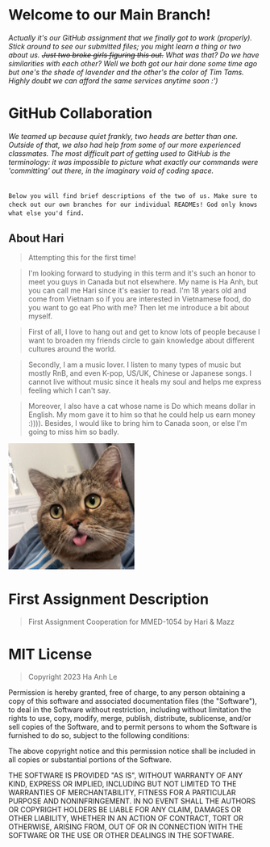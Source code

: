 # Welcome to our Main Branch! 
###### Actually it's our GitHub assignment that we finally got to work (properly). Stick around to see our submitted files; you might learn a thing or two about us. ~~Just two broke girls figuring this out.~~ What was that? Do we have similarities with each other? Well we both got our hair done some time ago but one's the shade of lavender and the other's the color of Tim Tams. Highly doubt we can afford the same services anytime soon :') 

# GitHub Collaboration 
###### We teamed up because quiet frankly, _two heads are better than one._ Outside of that, we also had help from some of our more experienced classmates. The most difficult part of getting used to GitHub is the terminology: it was impossible to picture what exactly our commands were 'committing' out there, in the imaginary void of coding space.

`Below you will find brief descriptions of the two of us. Make sure to check out our own branches for our individual READMEs! God only knows what else you'd find.`

## About Hari
> Attempting this for the first time!

> I'm looking forward to studying in this term and it's such an honor to meet you guys in Canada but not elsewhere. My name is Ha Anh, but you can call me Hari since it's easier to read. I'm 18 years old and come from Vietnam so if you are interested in Vietnamese food, do you want to go eat Pho with me? Then let me introduce a bit about myself.

> First of all, I love to hang out and get to know lots of people because I want to broaden my friends circle to gain knowledge about different cultures around the world.

> Secondly, I am a music lover. I listen to many types of music but mostly RnB, and even K-pop, US/UK, Chinese or Japanese songs. I cannot live without music since it heals my soul and helps me express feeling which I can't say.

> Moreover, I also have a cat whose name is Do which means dollar in English. My mom gave it to him so that he could help us earn money :)))). Besides, I would like to bring him to Canada soon, or else I'm going to miss him so badly.

<img src="img/do.jpeg" alt="devil" width="250"/>

# First Assignment Description
>First Assignment Cooperation for MMED-1054 by Hari & Mazz

# MIT License 
> Copyright 2023 Ha Anh Le 

Permission is hereby granted, free of charge, to any person obtaining a copy of this software and associated documentation files (the "Software"), to deal in the Software without restriction, including without limitation the rights to use, copy, modify, merge, publish, distribute, sublicense, and/or sell copies of the Software, and to permit persons to whom the Software is furnished to do so, subject to the following conditions:

The above copyright notice and this permission notice shall be included in all copies or substantial portions of the Software.

THE SOFTWARE IS PROVIDED "AS IS", WITHOUT WARRANTY OF ANY KIND, EXPRESS OR IMPLIED, INCLUDING BUT NOT LIMITED TO THE WARRANTIES OF MERCHANTABILITY, FITNESS FOR A PARTICULAR PURPOSE AND NONINFRINGEMENT. IN NO EVENT SHALL THE AUTHORS OR COPYRIGHT HOLDERS BE LIABLE FOR ANY CLAIM, DAMAGES OR OTHER LIABILITY, WHETHER IN AN ACTION OF CONTRACT, TORT OR OTHERWISE, ARISING FROM, OUT OF OR IN CONNECTION WITH THE SOFTWARE OR THE USE OR OTHER DEALINGS IN THE SOFTWARE.
